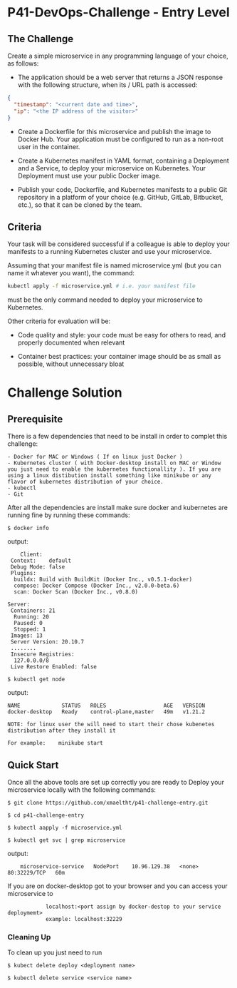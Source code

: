 # P41-DevOps-Challenge  -   Entry Level

## The Challenge

Create a simple microservice in any programming language of your choice, as follows:

* The application should be a web server that returns a JSON response with the following structure, when its / URL path is accessed:

```json
{
  "timestamp": "<current date and time>",
  "ip": "<the IP address of the visitor>"
}
```

* Create a Dockerfile for this microservice and publish the image to Docker Hub. Your application must be configured to run as a non-root user in the container.

* Create a Kubernetes manifest in YAML format, containing a Deployment and a Service, to deploy your microservice on Kubernetes. Your Deployment must use your public Docker image.

* Publish your code, Dockerfile, and Kubernetes manifests to a public Git repository in a platform of your choice (e.g. GitHub, GitLab, Bitbucket, etc.), so that it can be cloned by the team.

## Criteria
Your task will be considered successful if a colleague is able to deploy your manifests to a running Kubernetes cluster and use your microservice.

Assuming that your manifest file is named microservice.yml (but you can name it whatever you want), the command:

```sh
kubectl apply -f microservice.yml # i.e. your manifest file
```

must be the only command needed to deploy your microservice to Kubernetes.

Other criteria for evaluation will be:

* Code quality and style: your code must be easy for others to read, and properly documented when relevant

* Container best practices: your container image should be as small as possible, without unnecessary bloat

# Challenge Solution

## Prerequisite 

There is a few dependencies that need to be install in order to complet this challenge:

    - Docker for MAC or Windows ( If on linux just Docker )
    - Kubernetes cluster ( with Docker-desktop install on MAC or Window you just need to enable the kubernetes functionallity ). If you are using a linux distibution install something like minikube or any flavor of kubernetes distribution of your choice.
    - kubectl
    - Git

After all the dependencies are install make sure docker and kubernetes are running fine by running these commands:

    $ docker info 
output:
```
    Client:
 Context:    default
 Debug Mode: false
 Plugins:
  buildx: Build with BuildKit (Docker Inc., v0.5.1-docker)
  compose: Docker Compose (Docker Inc., v2.0.0-beta.6)
  scan: Docker Scan (Docker Inc., v0.8.0)

Server:
 Containers: 21
  Running: 20
  Paused: 0
  Stopped: 1
 Images: 13
 Server Version: 20.10.7
 ........
 Insecure Registries:
  127.0.0.0/8
 Live Restore Enabled: false
 ```
    $ kubectl get node
output:
```
NAME             STATUS   ROLES                  AGE   VERSION
docker-desktop   Ready    control-plane,master   49m   v1.21.2
```
```
NOTE: for linux user the will need to start their chose kubenetes distribution after they install it

For example:    minikube start
```

## Quick Start

Once all the above tools are set up correctly you are ready to Deploy your microservice locally with the following commands:

    $ git clone https://github.com/xmaeltht/p41-challenge-entry.git

    $ cd p41-challenge-entry 

    $ kubectl aapply -f microservice.yml

    $ kubectl get svc | grep microservice 
output:
```
    microservice-service   NodePort    10.96.129.38   <none>        80:32229/TCP   60m
```

If you are on docker-desktop got to your browser and you can access your microservice to 

```
            localhost:<port assign by docker-destop to your service deploymemt>
            example: localhost:32229
```

### Cleaning Up
To clean up you just need to run

    $ kubect delete deploy <deployment name>

    $ kubectl delete service <service name>

